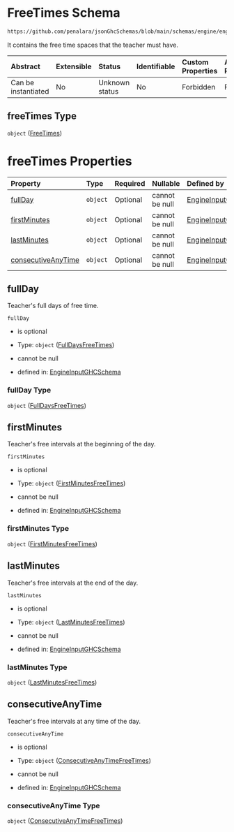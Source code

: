# FreeTimes Schema

```txt
https://github.com/penalara/jsonGhcSchemas/blob/main/schemas/engine/engineSpecification.schema.json#/definitions/freeTimes
```

It contains the free time spaces that the teacher must have.

| Abstract            | Extensible | Status         | Identifiable | Custom Properties | Additional Properties | Access Restrictions | Defined In                                                                                               |
| :------------------ | :--------- | :------------- | :----------- | :---------------- | :-------------------- | :------------------ | :------------------------------------------------------------------------------------------------------- |
| Can be instantiated | No         | Unknown status | No           | Forbidden         | Forbidden             | none                | [engineSpecification.schema.json\*](../../../out/engineSpecification.schema.json "open original schema") |

## freeTimes Type

`object` ([FreeTimes](enginespecification-definitions-freetimes.md))

# freeTimes Properties

| Property                                  | Type     | Required | Nullable       | Defined by                                                                                                                                                                                                                                                             |
| :---------------------------------------- | :------- | :------- | :------------- | :--------------------------------------------------------------------------------------------------------------------------------------------------------------------------------------------------------------------------------------------------------------------- |
| [fullDay](#fullday)                       | `object` | Optional | cannot be null | [EngineInputGHCSchema](enginespecification-definitions-freetimes-properties-fulldaysfreetimes.md "https://github.com/penalara/jsonGhcSchemas/blob/main/schemas/engine/engineSpecification.schema.json#/definitions/freeTimes/properties/fullDay")                      |
| [firstMinutes](#firstminutes)             | `object` | Optional | cannot be null | [EngineInputGHCSchema](enginespecification-definitions-freetimes-properties-firstminutesfreetimes.md "https://github.com/penalara/jsonGhcSchemas/blob/main/schemas/engine/engineSpecification.schema.json#/definitions/freeTimes/properties/firstMinutes")             |
| [lastMinutes](#lastminutes)               | `object` | Optional | cannot be null | [EngineInputGHCSchema](enginespecification-definitions-freetimes-properties-lastminutesfreetimes.md "https://github.com/penalara/jsonGhcSchemas/blob/main/schemas/engine/engineSpecification.schema.json#/definitions/freeTimes/properties/lastMinutes")               |
| [consecutiveAnyTime](#consecutiveanytime) | `object` | Optional | cannot be null | [EngineInputGHCSchema](enginespecification-definitions-freetimes-properties-consecutiveanytimefreetimes.md "https://github.com/penalara/jsonGhcSchemas/blob/main/schemas/engine/engineSpecification.schema.json#/definitions/freeTimes/properties/consecutiveAnyTime") |

## fullDay

Teacher's full days of free time.

`fullDay`

*   is optional

*   Type: `object` ([FullDaysFreeTimes](enginespecification-definitions-freetimes-properties-fulldaysfreetimes.md))

*   cannot be null

*   defined in: [EngineInputGHCSchema](enginespecification-definitions-freetimes-properties-fulldaysfreetimes.md "https://github.com/penalara/jsonGhcSchemas/blob/main/schemas/engine/engineSpecification.schema.json#/definitions/freeTimes/properties/fullDay")

### fullDay Type

`object` ([FullDaysFreeTimes](enginespecification-definitions-freetimes-properties-fulldaysfreetimes.md))

## firstMinutes

Teacher's free intervals at the beginning of the day.

`firstMinutes`

*   is optional

*   Type: `object` ([FirstMinutesFreeTimes](enginespecification-definitions-freetimes-properties-firstminutesfreetimes.md))

*   cannot be null

*   defined in: [EngineInputGHCSchema](enginespecification-definitions-freetimes-properties-firstminutesfreetimes.md "https://github.com/penalara/jsonGhcSchemas/blob/main/schemas/engine/engineSpecification.schema.json#/definitions/freeTimes/properties/firstMinutes")

### firstMinutes Type

`object` ([FirstMinutesFreeTimes](enginespecification-definitions-freetimes-properties-firstminutesfreetimes.md))

## lastMinutes

Teacher's free intervals at the end of the day.

`lastMinutes`

*   is optional

*   Type: `object` ([LastMinutesFreeTimes](enginespecification-definitions-freetimes-properties-lastminutesfreetimes.md))

*   cannot be null

*   defined in: [EngineInputGHCSchema](enginespecification-definitions-freetimes-properties-lastminutesfreetimes.md "https://github.com/penalara/jsonGhcSchemas/blob/main/schemas/engine/engineSpecification.schema.json#/definitions/freeTimes/properties/lastMinutes")

### lastMinutes Type

`object` ([LastMinutesFreeTimes](enginespecification-definitions-freetimes-properties-lastminutesfreetimes.md))

## consecutiveAnyTime

Teacher's free intervals at any time of the day.

`consecutiveAnyTime`

*   is optional

*   Type: `object` ([ConsecutiveAnyTimeFreeTimes](enginespecification-definitions-freetimes-properties-consecutiveanytimefreetimes.md))

*   cannot be null

*   defined in: [EngineInputGHCSchema](enginespecification-definitions-freetimes-properties-consecutiveanytimefreetimes.md "https://github.com/penalara/jsonGhcSchemas/blob/main/schemas/engine/engineSpecification.schema.json#/definitions/freeTimes/properties/consecutiveAnyTime")

### consecutiveAnyTime Type

`object` ([ConsecutiveAnyTimeFreeTimes](enginespecification-definitions-freetimes-properties-consecutiveanytimefreetimes.md))
